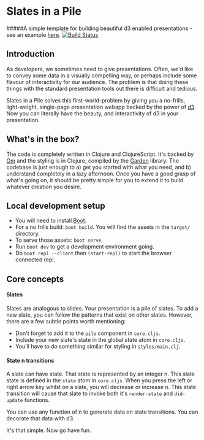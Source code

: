 # Slates in a Pile

#####A simple template for building beautiful d3 enabled presentations - see an example [here](http://production.slates-in-a-pile.divshot.io/).
[![Build Status](https://travis-ci.org/kgxsz/slates-in-a-pile.svg?branch=master)](https://travis-ci.org/kgxsz/slates-in-a-pile)

## Introduction
As developers, we sometimes need to give presentations. Often, we'd like to convey some data in a visually compelling way, or perhaps include some flavour of interactivity for our audience. The problem is that doing these things with the standard presentation tools out there is difficult and tedious.

Slates in a Pile solves this first-world-problem by giving you a no-frills, light-weight, single-page presentation webapp backed by the power of [d3](http://d3js.org/). Now you can literally have the beauty, and interactivity of d3 in your presentation.


## What's in the box?
The code is completely written in Clojure and ClojureScript. It's backed by [Om](https://github.com/omcljs/om) and the styling is in Clojure, compiled by the [Garden](https://github.com/noprompt/garden) library. The codebase is just enough to a) get you started with what you need, and b) understand completely in a lazy afternoon. Once you have a good grasp of what's going on, it should be pretty simple for you to extend it to build whatever creation you desire.


## Local development setup

- You will need to install [Boot](https://github.com/boot-clj/boot#install).
- For a no frills build: `boot build`. You will find the assets in the `target/` directory.
- To serve those assets: `boot serve`.
- Run `boot dev` to get a development environment going.
- Do `boot repl --client` then `(start-repl)` to start the browser connected repl.

## Core concepts

#### Slates
Slates are analogous to slides. Your presentation is a pile of slates. To add a new slate, you can follow the patterns that exist on other slates. However, there are a few subtle points worth mentioning:

- Don't forget to add it to the `pile` component in `core.cljs`.
- Include your new slate's state in the global state atom in `core.cljs`.
- You'll have to do something similar for styling in `styles/main.clj`.

#### State n transitions
A slate can have state. That state is represented by an integer n. This slate state is defined in the `state` atom in `core.cljs`. When you press the left or right arrow key whilst on a slate, you will decrease or increase n. This state transition will cause that slate to invoke both it's `render-state` and `did-update` functions. 

You can use any function of n to generate data on state transitions. You can decorate that data with d3.

It's that simple. Now go have fun.
